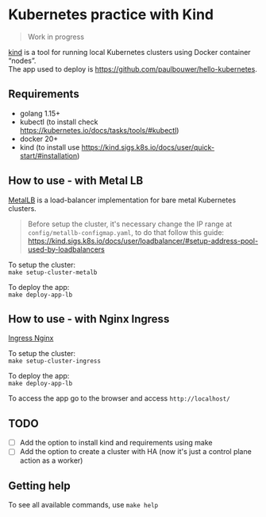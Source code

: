 # Kubernetes practice with Kind

> Work in progress

[kind](https://kind.sigs.k8s.io) is a tool for running local Kubernetes clusters using Docker container “nodes”.   
The app used to deploy is https://github.com/paulbouwer/hello-kubernetes.

## Requirements
* golang 1.15+
* kubectl (to install check https://kubernetes.io/docs/tasks/tools/#kubectl)
* docker 20+
* kind (to install use https://kind.sigs.k8s.io/docs/user/quick-start/#installation)

## How to use - with Metal LB

[MetalLB](https://metallb.universe.tf) is a load-balancer implementation for bare metal Kubernetes clusters.

> Before setup the cluster, it's necessary change the IP range at `config/metallb-configmap.yaml`, to do that follow this guide: https://kind.sigs.k8s.io/docs/user/loadbalancer/#setup-address-pool-used-by-loadbalancers

To setup the cluster:   
`make setup-cluster-metalb`

To deploy the app:   
`make deploy-app-lb`

## How to use - with Nginx Ingress
[Ingress Nginx](https://kubernetes.github.io/ingress-nginx/)

To setup the cluster:   
`make setup-cluster-ingress`

To deploy the app:   
`make deploy-app-lb`

To access the app go to the browser and access `http://localhost/`

## TODO
 - [ ] Add the option to install kind and requirements using make
 - [ ] Add the option to create a cluster with HA (now it's just a control plane action as a worker)
 
## Getting help

To see all available commands, use `make help`
